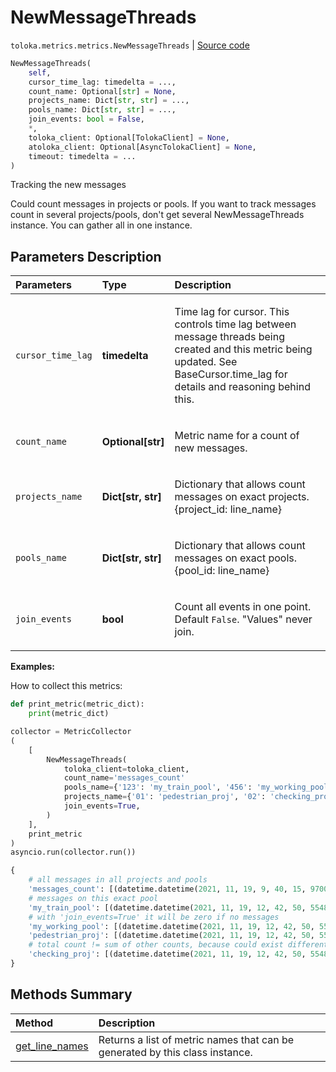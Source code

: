 # NewMessageThreads
`toloka.metrics.metrics.NewMessageThreads` | [Source code](https://github.com/Toloka/toloka-kit/blob/v1.2.3/src/metrics/metrics.py#L361)

```python
NewMessageThreads(
    self,
    cursor_time_lag: timedelta = ...,
    count_name: Optional[str] = None,
    projects_name: Dict[str, str] = ...,
    pools_name: Dict[str, str] = ...,
    join_events: bool = False,
    *,
    toloka_client: Optional[TolokaClient] = None,
    atoloka_client: Optional[AsyncTolokaClient] = None,
    timeout: timedelta = ...
)
```

Tracking the new messages


Could count messages in projects or pools. If you want to track messages count in several projects/pools, don't get several
NewMessageThreads instance. You can gather all in one instance.

## Parameters Description

| Parameters | Type | Description |
| :----------| :----| :-----------|
`cursor_time_lag`|**timedelta**|<p>Time lag for cursor. This controls time lag between message threads being created and this metric being updated. See BaseCursor.time_lag for details and reasoning behind this.</p>
`count_name`|**Optional\[str\]**|<p>Metric name for a count of new messages.</p>
`projects_name`|**Dict\[str, str\]**|<p>Dictionary that allows count messages on exact projects. {project_id: line_name}</p>
`pools_name`|**Dict\[str, str\]**|<p>Dictionary that allows count messages on exact pools. {pool_id: line_name}</p>
`join_events`|**bool**|<p>Count all events in one point. Default `False`. &quot;Values&quot; never join.</p>

**Examples:**

How to collect this metrics:
```python
def print_metric(metric_dict):
    print(metric_dict)

collector = MetricCollector
(
    [
        NewMessageThreads(
            toloka_client=toloka_client,
            count_name='messages_count'
            pools_name={'123': 'my_train_pool', '456': 'my_working_pool'},
            projects_name={'01': 'pedestrian_proj', '02': 'checking_proj'},
            join_events=True,
        )
    ],
    print_metric
)
asyncio.run(collector.run())
```

```python
{
    # all messages in all projects and pools
    'messages_count': [(datetime.datetime(2021, 11, 19, 9, 40, 15, 970000), 10)],
    # messages on this exact pool
    'my_train_pool': [(datetime.datetime(2021, 11, 19, 12, 42, 50, 554830), 4)],
    # with 'join_events=True' it will be zero if no messages
    'my_working_pool': [(datetime.datetime(2021, 11, 19, 12, 42, 50, 554830), 0)],
    'pedestrian_proj': [(datetime.datetime(2021, 11, 19, 12, 42, 50, 554830), 1)],
    # total count != sum of other counts, because could exist different pools and projects
    'checking_proj': [(datetime.datetime(2021, 11, 19, 12, 42, 50, 554830), 1)],
}
```
## Methods Summary

| Method | Description |
| :------| :-----------|
[get_line_names](toloka.metrics.metrics.NewMessageThreads.get_line_names.md)| Returns a list of metric names that can be generated by this class instance.
